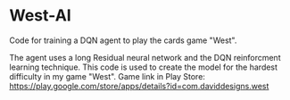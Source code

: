 # West-AI
Code for training a DQN agent to play the cards game "West".

The agent uses a long Residual neural network and the DQN reinforcment learning technique.
This code is used to create the model for the hardest difficulty in my game "West".
Game link in Play Store: https://play.google.com/store/apps/details?id=com.daviddesigns.west

